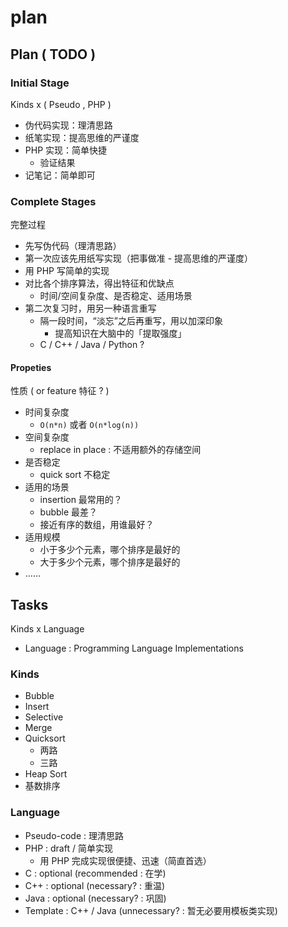 # plan

## Plan \( TODO \)

### Initial Stage

Kinds x \( Pseudo , PHP \)

* 伪代码实现：理清思路
* 纸笔实现：提高思维的严谨度
* PHP 实现：简单快捷
  * 验证结果
* 记笔记：简单即可

### Complete Stages

完整过程

* 先写伪代码（理清思路）
* 第一次应该先用纸写实现（把事做准 - 提高思维的严谨度）
* 用 PHP 写简单的实现
* 对比各个排序算法，得出特征和优缺点
  * 时间/空间复杂度、是否稳定、适用场景
* 第二次复习时，用另一种语言重写
  * 隔一段时间，“淡忘”之后再重写，用以加深印象
    * 提高知识在大脑中的「提取强度」
  * C / C++ / Java / Python ?

#### Propeties

性质 \( or feature 特征 ? \)

* 时间复杂度
  * `O(n*n)` 或者 `O(n*log(n))`
* 空间复杂度
  * replace in place : 不适用额外的存储空间
* 是否稳定
  * quick sort 不稳定
* 适用的场景
  * insertion 最常用的？
  * bubble 最差？
  * 接近有序的数组，用谁最好？
* 适用规模
  * 小于多少个元素，哪个排序是最好的
  * 大于多少个元素，哪个排序是最好的
* ……

## Tasks

Kinds x Language

* Language : Programming Language Implementations

### Kinds

* Bubble
* Insert
* Selective
* Merge
* Quicksort
  * 两路
  * 三路
* Heap Sort
* 基数排序

### Language

* Pseudo-code : 理清思路
* PHP : draft / 简单实现
  * 用 PHP 完成实现很便捷、迅速（简直首选）
* C : optional \(recommended : 在学\)
* C++ : optional \(necessary? : 重温\)
* Java : optional \(necessary? : 巩固\)
* Template : C++ / Java \(unnecessary? : 暂无必要用模板类实现\)

